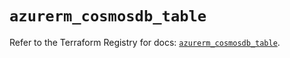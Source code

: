 # `azurerm_cosmosdb_table`

Refer to the Terraform Registry for docs: [`azurerm_cosmosdb_table`](https://registry.terraform.io/providers/hashicorp/azurerm/4.16.0/docs/resources/cosmosdb_table).
